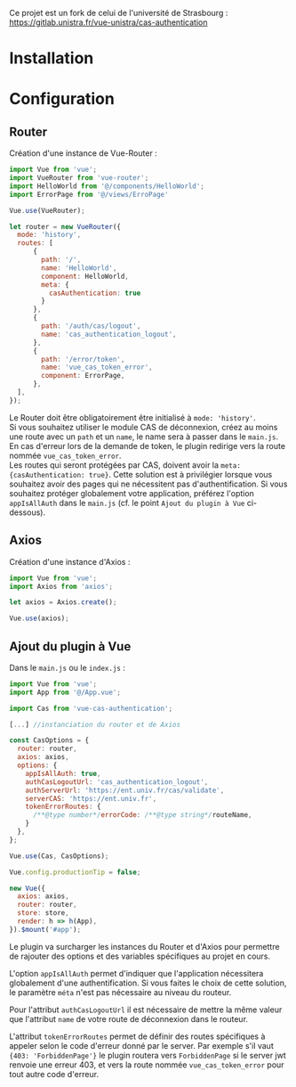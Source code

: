 Ce projet est un fork de celui de l'université de Strasbourg : https://gitlab.unistra.fr/vue-unistra/cas-authentication

# Installation 



# Configuration 

## Router

Création d'une instance de Vue-Router :

```javascript
import Vue from 'vue';
import VueRouter from 'vue-router';
import HelloWorld from '@/components/HelloWorld';
import ErrorPage from '@/views/ErroPage'

Vue.use(VueRouter);

let router = new VueRouter({
  mode: 'history',
  routes: [
      {
        path: '/',
        name: 'HelloWorld',
        component: HelloWorld,
        meta: {
          casAuthentication: true
        }
      },
      {
        path: '/auth/cas/logout',
        name: 'cas_authentication_logout',
      },
      {
        path: '/error/token',
        name: 'vue_cas_token_error',
        component: ErrorPage,
      },
  ],
});
```

Le Router doit être obligatoirement être initialisé à `mode: 'history'`.  
Si vous souhaitez utiliser le module CAS de déconnexion, 
créez au moins une route avec un `path` et un `name`, 
le name sera à passer dans le `main.js`.  
En cas d'erreur lors de la demande de token, le plugin redirige vers la route nommée `vue_cas_token_error`.  
Les routes qui seront protégées par CAS, doivent avoir la `meta: {casAuthentication: true}`. 
Cette solution est à privilégier lorsque vous souhaitez avoir des pages qui ne nécessitent pas d'authentification. Si vous souhaitez protéger globalement votre application, préférez l'option `appIsAllAuth` dans le `main.js` (cf. le point `Ajout du plugin à Vue` ci-dessous).

## Axios

Création d'une instance d'Axios : 

```javascript
import Vue from 'vue';
import Axios from 'axios';

let axios = Axios.create();

Vue.use(axios);
```

## Ajout du plugin à Vue

Dans le `main.js` ou le `index.js` :

```javascript
import Vue from 'vue';
import App from '@/App.vue';

import Cas from 'vue-cas-authentication';

[...] //instanciation du router et de Axios

const CasOptions = {
  router: router,
  axios: axios,
  options: {
    appIsAllAuth: true,
    authCasLogoutUrl: 'cas_authentication_logout',
    authServerUrl: 'https://ent.univ.fr/cas/validate',
    serverCAS: 'https://ent.univ.fr',
    tokenErrorRoutes: {
      /**@type number*/errorCode: /**@type string*/routeName,
    }
  },
};

Vue.use(Cas, CasOptions);

Vue.config.productionTip = false;

new Vue({
  axios: axios,
  router: router,
  store: store,
  render: h => h(App),
}).$mount('#app');
```

Le plugin va surcharger les instances du Router et d'Axios pour permettre de rajouter des options et des variables spécifiques au projet en cours.  

L'option `appIsAllAuth` permet d'indiquer que l'application nécessitera globalement d'une authentification.
Si vous faites le choix de cette solution, le paramètre `méta` n'est pas nécessaire au niveau du routeur.

Pour l'attribut `authCasLogoutUrl` il est nécessaire de mettre la même valeur que l'attribut `name` de votre route de déconnexion dans le routeur.

L'attribut `tokenErrorRoutes` permet de définir des routes spécifiques à appeler selon le code d'erreur donné par le server.
Par exemple s'il vaut `{403: 'ForbiddenPage'}` le plugin routera vers `ForbiddenPage` si le server jwt renvoie une erreur 403, 
et vers la route nommée `vue_cas_token_error` pour tout autre code d'erreur.
